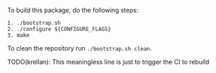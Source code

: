 To build this package, do the following steps:

    1. ./bootstrap.sh
    2. ./configure ${CONFIGURE_FLAGS}
    3. make

To clean the repository run `./bootstrap.sh clean`.

TODO(krellan): This meaningless line is just to trigger the CI to rebuild
